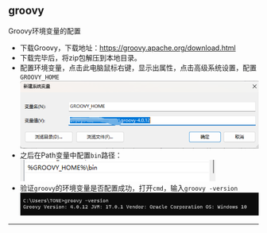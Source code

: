 ## groovy
Groovy环境变量的配置
- 下载Groovy，下载地址：https://groovy.apache.org/download.html
- 下载完毕后，将zip包解压到本地目录。
- 配置环境变量，点击此电脑鼠标右键，显示出属性，点击高级系统设置，配置`GROOVY_HOME`
![img.png](img/environment.png)
- 之后在Path变量中配置`bin`路径：
![img.png](img/environment_path.png)
- 验证`groovy`的环境变量是否配置成功，打开`cmd`，输入`groovy -version`
![img.png](img/environment_cmd.png)

----
